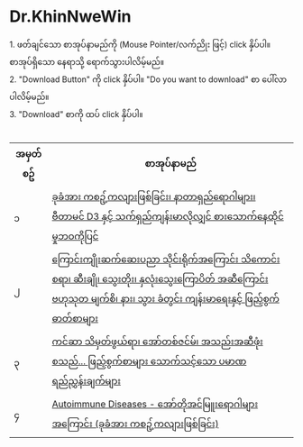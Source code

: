 # Dr.KhinNweWin
<!DOCTYPE html>
<html>
<head>
</head>
<body>
1. ဖတ်ချင်သော စာအုပ်နာမည်ကို (Mouse Pointer/လက်ညိုး ဖြင့်) click နှိပ်ပါ။ စာအုပ်ရှိသော နေရာသို့ ရောက်သွားပါလိမ့်မည်။
<br/>
2. "Download Button" ကို click နှိပ်ပါ။ "Do you want to download" စာ ပေါ်လာပါလိမ့်မည်။
<br/>
3. "Download" စာကို ထပ် click နှိပ်ပါ။
<br/>
<table>
<tr><th>အမှတ်စဥ်</th><th>စာအုပ်နာမည်</th></tr>
  
<tr><td>၁</td><td><a target="_blank" href="https://github.com/MayGroupMyanmar/Dr.KhinNweWin/blob/main/Book%201%20-%20Vitamin%20D3.pdf">ခုခံအား ကစဥ့်ကလျားဖြစ်ခြင်း၊ နာတာရှည်ရောဂါများ၊ ဗီတာမင် D3 နှင့် သက်ရှည်ကျန်းမာလိုလျှင် စားသောက်နေထိုင်မှုဘဝကိုပြင်</a></td></tr>
  
<tr><td>၂</td><td><a target="_blank" href="https://github.com/MayGroupMyanmar/Dr.KhinNweWin/blob/main/Book%202%20-%20Functional%20Medicine.pdf">ကြောင်းကျိုးဆက်ဆေးပညာ သိုင်းရိုက်အကြောင်း သိကောင်းစရာ၊ ဆီးချို၊ သွေးတိုး၊ နှလုံးသွေးကြောပိတ် အဆီကြောင်း ဗဟုသုတ မျက်စိ၊ နား၊ သွား ခံတွင်း ကျန်းမာရေးနှင့် ဖြည့်စွက်ဓာတ်စာများ</a></td></tr>
  
<tr><td>၃</td><td><a target="_blank" href="https://github.com/MayGroupMyanmar/Dr.KhinNweWin/blob/main/Book%203%20-%20Cancer.pdf">ကင်ဆာ သိမှတ်ဖွယ်ရာ၊ အော်တစ်ဇင်မ်၊ အသည်းအဆီဖုံး စသည်... ဖြည့်စွက်စာများ သောက်သင့်သော ပမာဏရည်ညွှန်းချက်များ</a></td></tr>

<tr><td>၄</td><td><a target="_blank" href="https://github.com/MayGroupMyanmar/Dr.KhinNweWin/blob/main/%E1%80%A1%E1%80%B1%E1%80%AC%E1%80%BA%E1%80%90%E1%80%AD%E1%80%AF%E1%80%A1%E1%80%84%E1%80%BA%E1%80%99%E1%80%BC%E1%80%B0%E1%80%B8%E1%80%9B%E1%80%B1%E1%80%AC%E1%80%82%E1%80%AB%E1%80%99%E1%80%BB%E1%80%AC%E1%80%B8%E1%80%A1%E1%80%80%E1%80%BC%E1%80%B1%E1%80%AC%E1%80%84%E1%80%BA%E1%80%B8%20(%E1%80%81%E1%80%AF%E1%80%81%E1%80%B6%E1%80%A1%E1%80%AC%E1%80%B8%20%E1%80%80%E1%80%85%E1%80%A5%E1%80%BA%E1%80%B7%E1%80%80%E1%80%9C%E1%80%BB%E1%80%AC%E1%80%B8%E1%80%96%E1%80%BC%E1%80%85%E1%80%BA%E1%80%81%E1%80%BC%E1%80%84%E1%80%BA%E1%80%B8).pdf">Autoimmune Diseases - အော်တိုအင်မြူးရောဂါများအကြောင်း (ခုခံအား ကစဥ့်ကလျားဖြစ်ခြင်း)</a></td></tr>
<br/>

</table>
</body>
</html>
